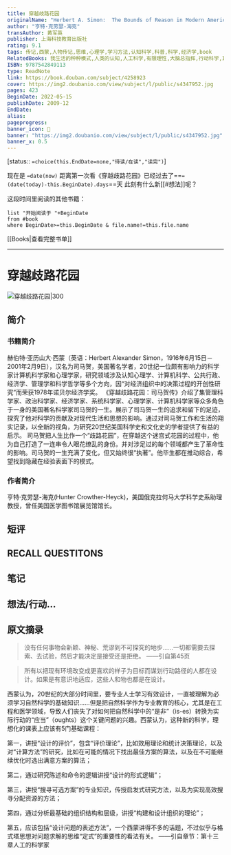 ```yaml
---
title: 穿越歧路花园
originalName: "Herbert A. Simon:  The Bounds of Reason in Modern America"
author: "亨特·克劳瑟-海克"
transAuthor: 黄军英
publisher: 上海科技教育出版社
rating: 9.1
tags: 传记,西蒙,人物传记,思维,心理学,学习方法,认知科学,科普,科学,经济学,book
RelatedBooks: 我生活的种种模式,人类的认知,人工科学,有限理性,大脑总指挥,行动科学,IntuitionPumpsandOtherToolsfo...,决策与理性,人类活动中的理性,青年王阳明：行动中的儒家思想（杜...
ISBN: 9787542849113
type: ReadNote
link: https://book.douban.com/subject/4258923
cover: https://img2.doubanio.com/view/subject/l/public/s4347952.jpg
pages: 423
BeginDate: 2022-05-15
publishDate: 2009-12
EndDate:
alias:
pageprogress:
banner_icon: 📖
banner: "https://img2.doubanio.com/view/subject/l/public/s4347952.jpg"
banner_x: 0.5
---
```

[status:: `=choice(this.EndDate=none,"待读/在读","读完")`]

现在是 `=date(now)`
距离第一次看《穿越歧路花园》已经过去了==`=(date(today)-this.BeginDate).days`==天
此刻有什么新[[#想法]]呢？


这段时间里阅读的其他书籍：

```dataview
list "开始阅读于 "+BeginDate
from #book 
where BeginDate>=this.BeginDate & file.name!=this.file.name
```

[[Books|查看完整书单]]

---
# 穿越歧路花园

![穿越歧路花园|300](https://img2.doubanio.com/view/subject/l/public/s4347952.jpg)

## 简介
### 书籍简介

赫伯特·亚历山大·西蒙（英语：Herbert Alexander Simon，1916年6月15日－2001年2月9日），汉名为司马贺，美国著名学者，20世纪一位颇有影响力的科学家计算机科学家和心理学家，研究领域涉及认知心理学、计算机科学、公共行政、经济学、管理学和科学哲学等多个方向，因“对经济组织中的决策过程的开创性研究”而荣获1978年诺贝尔经济学奖。
《穿越歧路花园：司马贺传》介绍了集管理科学家、政治科学家、经济学家、系统科学家、心理学家、计算机科学家等众多角色于一身的美国著名科学家司马贺的一生。展示了司马贺一生的追求和留下的足迹，探究了他对科学的贡献及对现代生活和思想的影响。通过对司马贺工作和生活的翔实记录，以全新的视角，为研究20世纪美国科学史和文化史的学者提供了有益的启示。
司马贺把人生比作一个“歧路花园”，在穿越这个迷宫式花园的过程中，他为自己打造了一连串令人眼花缭乱的身份。并对涉足过的每个领域都产生了革命性的影响。司马贺的一生充满了变化，但又始终很“执著”。他毕生都在推动综合，希望找到隐藏在经验表面下的模式。


### 作者简介

亨特·克劳瑟-海克(Hunter Crowther-Heyck)，美国俄克拉何马大学科学史系助理教授，曾任美国医学图书馆展览馆馆长。


## 短评

## RECALL QUESTITONS

## 笔记

## 想法/行动...

## 原文摘录
> 没有任何事物会新颖、神秘、荒谬到不可探究的地步……一切都需要去探索、去试验，然后才能决定是接受还是拒绝。
——引自第45页

> 所有以把现有环境改变成更喜欢的样子为目标而谋划行动路径的人都在设计。如果是有意识地适应，这些人和物也都是在设计。

西蒙认为，20世纪的大部分时间里，要专业人士学习有效设计，一直被理解为必须学习自然科学的基础知识……但是把自然科学作为专业教育的核心，尤其是在工程和医学领域，导致人们丧失了对如何把自然科学中的“是非”（is-es）转换为实际行动的“应当”（oughts）这个关键问题的兴趣。西蒙认为，这种新的科学，理想化的课表上应该有5门基础课程：

第一，讲授“设计的评价”，包含“评价理论”，比如效用理论和统计决策理论，以及对“计算方法”的研究，比如在可能的情况下找出最佳方案的算法，以及在不可能继续优化时选出满意方案的算法；

第二，通过研究陈述和命令的逻辑讲授“设计的形式逻辑”；

第三，讲授“搜寻可选方案”的专业知识，传授启发式研究方法，以及为实现高效搜寻分配资源的方法；

第四，通过分析最基础的组织结构和层级，讲授“构建和设计组织的理论”；

第五，应该包括“设计问题的表述方法”，一个西蒙讲得不多的话题，不过似乎与格式塔思想对问题求解的思维“定式”的重要性的看法有关。
——引自章节：第十三章人工的科学家

## 
